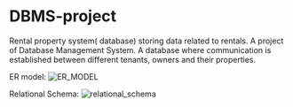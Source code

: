 # DBMS-project
Rental property system( database) storing data related to rentals. A project of Database Management System.
A database where communication is established between different tenants, owners and their properties.


ER model:
![ER_MODEL](https://github.com/Nis-nischith/DBMS-project/assets/119352488/a9bb0651-3a3e-4570-96f7-8d2d77a37a02) 

Relational Schema:
![relational_schema](https://github.com/Nis-nischith/DBMS-project/assets/119352488/91482969-f7e1-4dda-a289-da317392f2f7)
